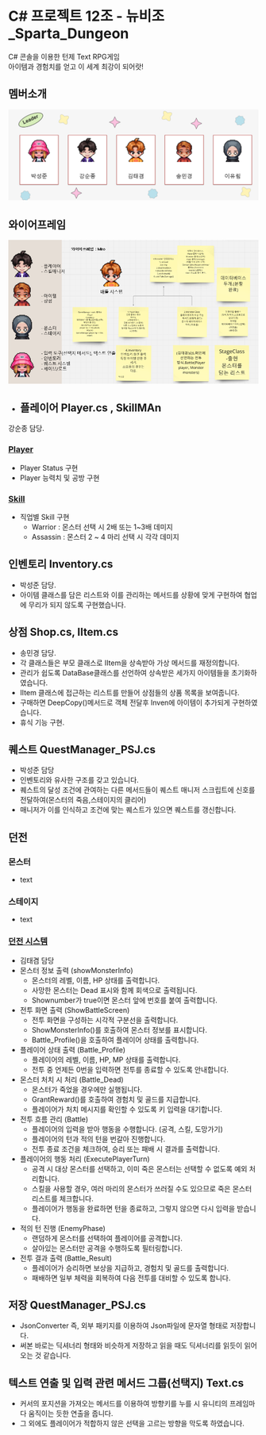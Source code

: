 # C# 프로젝트 12조 - 뉴비조_Sparta_Dungeon

C# 콘솔을 이용한 턴제 Text RPG게임  
아이템과 경험치를 얻고 이 세계 최강이 되어랏!  

## 멤버소개 

![image](/README/introduce.png)  

## 와이어프레임
![image](/README/wireframe.png)  

- ## 플레이어 Player.cs , SkillMAn
강순종 담당.
### [Player](https://github.com/psj1208/TeamProejct_Dungeon/blob/main/TeamProejct_Dungeon/Player.cs)
- Player Status 구현
- Player 능력치 및 공방 구현
### [Skill](https://github.com/psj1208/TeamProejct_Dungeon/blob/main/TeamProejct_Dungeon/SkillManager.cs)
- 직업별 Skill 구현
  - Warrior : 몬스터 선택 시 2배 또는 1~3배 데미지
  - Assassin : 몬스터 2 ~ 4 마리 선택 시 각각 데미지
## 인벤토리 Inventory.cs
- 박성준 담당. 
- 아이템 클래스를 담은 리스트와 이를 관리하는 메서드를 상황에 맞게 구현하여 협업에 무리가 되지 않도록 구현했습니다.
## 상점 Shop.cs, IItem.cs
- 송민경 담당.
- 각 클래스들은 부모 클래스로 IItem을 상속받아 가상 메서드를 재정의합니다.
- 관리가 쉽도록 DataBase클래스를 선언하여 상속받은 세가지 아이템들을 초기화하였습니다.
- IItem 클래스에 접근하는 리스트를 만들어 상점들의 상품 목록을 보여줍니다.
- 구매하면 DeepCopy()메서드로 객체 전달후 Inven에 아이템이 추가되게 구현하였습니다.
- 휴식 기능 구현.
## 퀘스트 QuestManager_PSJ.cs
- 박성준 담당
- 인벤토리와 유사한 구조를 갖고 있습니다.
- 퀘스트의 달성 조건에 관여하는 다른 메서드들이 퀘스트 매니저 스크립트에 신호를 전달하여(몬스터의 죽음,스테이지의 클리어)
- 매니저가 이를 인식하고 조건에 맞는 퀘스트가 있으면 퀘스트를 갱신합니다.
## 던전
### 몬스터
- text
### 스테이지
- text
### [던전 시스템](https://github.com/psj1208/TeamProejct_Dungeon/blob/main/TeamProejct_Dungeon/Program.cs)
- 김태겸 담당
- 몬스터 정보 출력 (showMonsterInfo)
  - 몬스터의 레벨, 이름, HP 상태를 출력합니다.
  - 사망한 몬스터는 Dead 표시와 함께 회색으로 출력됩니다.
  - Shownumber가 true이면 몬스터 앞에 번호를 붙여 출력합니다.
- 전투 화면 출력 (ShowBattleScreen)
  - 전투 화면을 구성하는 시각적 구분선을 출력합니다.
  - ShowMonsterInfo()를 호출하여 몬스터 정보를 표시합니다.
  - Battle_Profile()을 호출하여 플레이어 상태를 출력합니다.
- 플레이어 상태 출력 (Battle_Profile)
  - 플레이어의 레벨, 이름, HP, MP 상태를 출력합니다.
  - 전투 중 언제든 0번을 입력하면 전투를 종료할 수 있도록 안내합니다.
- 몬스터 처치 시 처리 (Battle_Dead)
  - 몬스터가 죽었을 경우에만 실행됩니다.
  - GrantReward()를 호출하여 경험치 및 골드를 지급합니다.
  - 플레이어가 처치 메시지를 확인할 수 있도록 키 입력을 대기합니다.
- 전투 흐름 관리 (Battle)
  - 플레이어의 입력을 받아 행동을 수행합니다. (공격, 스킬, 도망가기)
  - 플레이어의 턴과 적의 턴을 번갈아 진행합니다.
  - 전투 종료 조건을 체크하여, 승리 또는 패배 시 결과를 출력합니다.
- 플레이어의 행동 처리 (ExecutePlayerTurn)
  - 공격 시 대상 몬스터를 선택하고, 이미 죽은 몬스터는 선택할 수 없도록 예외 처리합니다.
  - 스킬을 사용할 경우, 여러 마리의 몬스터가 쓰러질 수도 있으므로 죽은 몬스터 리스트를 체크합니다.
  - 플레이어가 행동을 완료하면 턴을 종료하고, 그렇지 않으면 다시 입력을 받습니다.
- 적의 턴 진행 (EnemyPhase)
  - 랜덤하게 몬스터를 선택하여 플레이어를 공격합니다.
  - 살아있는 몬스터만 공격을 수행하도록 필터링합니다.
- 전투 결과 출력 (Battle_Result)
  - 플레이어가 승리하면 보상을 지급하고, 경험치 및 골드를 출력합니다.
  - 패배하면 일부 체력을 회복하여 다음 전투를 대비할 수 있도록 합니다.
## 저장 QuestManager_PSJ.cs
- JsonConverter 즉, 외부 패키지를 이용하여 Json파일에 문자열 형태로 저장합니다.
- 써본 바로는 딕셔너리 형태와 비슷하게 저장하고 읽을 때도 딕셔너리를 읽듯이 읽어오는 것 같습니다.
## 텍스트 연출 및 입력 관련 메서드 그룹(선택지) Text.cs
- 커서의 포지션을 가져오는 메서드를 이용하여 방향키를 누를 시 유니티의 프레임마다 움직이는 듯한 연출을 줍니다.
- 그 외에도 플레이어가 적합하지 않은 선택을 고르는 방향을 막도록 하였습니다.
